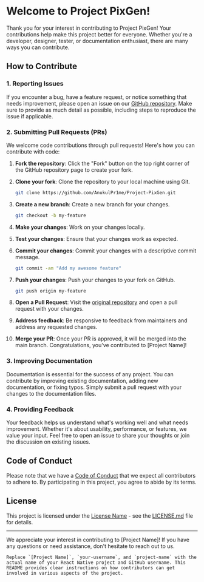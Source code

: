 # Welcome to Project PixGen!

Thank you for your interest in contributing to Project PixGen! Your contributions help make this project better for everyone. Whether you're a developer, designer, tester, or documentation enthusiast, there are many ways you can contribute.

## How to Contribute

### 1. Reporting Issues

If you encounter a bug, have a feature request, or notice something that needs improvement, please open an issue on our [GitHub repository](https://github.com/AnukulPr1me/Project-PixGen/issues). Make sure to provide as much detail as possible, including steps to reproduce the issue if applicable.

### 2. Submitting Pull Requests (PRs)

We welcome code contributions through pull requests! Here's how you can contribute with code:

1. **Fork the repository**: Click the "Fork" button on the top right corner of the GitHub repository page to create your fork.

2. **Clone your fork**: Clone the repository to your local machine using Git.

   ```bash
   git clone https://github.com/AnukulPr1me/Project-PixGen.git


3. **Create a new branch**: Create a new branch for your changes.

   ```bash
   git checkout -b my-feature
   ```

4. **Make your changes**: Work on your changes locally.

5. **Test your changes**: Ensure that your changes work as expected.

6. **Commit your changes**: Commit your changes with a descriptive commit message.

   ```bash
   git commit -am "Add my awesome feature"
   ```

7. **Push your changes**: Push your changes to your fork on GitHub.

   ```bash
   git push origin my-feature
   ```

8. **Open a Pull Request**: Visit the [original repository](https://github.com/original-author/project-name) and open a pull request with your changes.

9. **Address feedback**: Be responsive to feedback from maintainers and address any requested changes.

10. **Merge your PR**: Once your PR is approved, it will be merged into the main branch. Congratulations, you've contributed to [Project Name]!

### 3. Improving Documentation

Documentation is essential for the success of any project. You can contribute by improving existing documentation, adding new documentation, or fixing typos. Simply submit a pull request with your changes to the documentation files.

### 4. Providing Feedback

Your feedback helps us understand what's working well and what needs improvement. Whether it's about usability, performance, or features, we value your input. Feel free to open an issue to share your thoughts or join the discussion on existing issues.

## Code of Conduct

Please note that we have a [Code of Conduct](CODE_OF_CONDUCT.md) that we expect all contributors to adhere to. By participating in this project, you agree to abide by its terms.

## License

This project is licensed under the [License Name](LICENSE.md) - see the [LICENSE.md](LICENSE.md) file for details.

---

We appreciate your interest in contributing to [Project Name]! If you have any questions or need assistance, don't hesitate to reach out to us.
```
Replace `[Project Name]`, `your-username`, and `project-name` with the actual name of your React Native project and GitHub username. This README provides clear instructions on how contributors can get involved in various aspects of the project.